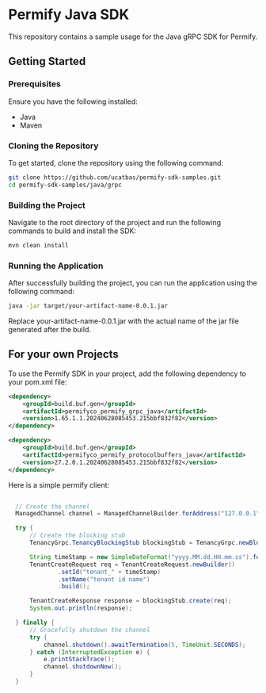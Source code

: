 # Permify Java SDK

This repository contains a sample usage for the Java gRPC SDK for Permify.

## Getting Started

### Prerequisites

Ensure you have the following installed:
- Java
- Maven

### Cloning the Repository

To get started, clone the repository using the following command:

```sh
git clone https://github.com/ucatbas/permify-sdk-samples.git
cd permify-sdk-samples/java/grpc
```

### Building the Project

Navigate to the root directory of the project and run the following commands to build and install the SDK:

```sh
mvn clean install
```

### Running the Application

After successfully building the project, you can run the application using the following command:

```sh
java -jar target/your-artifact-name-0.0.1.jar
```

Replace your-artifact-name-0.0.1.jar with the actual name of the jar file generated after the build.

## For your own Projects

To use the Permify SDK in your project, add the following dependency to your pom.xml file:

```xml
<dependency>
    <groupId>build.buf.gen</groupId>
    <artifactId>permifyco_permify_grpc_java</artifactId>
    <version>1.65.1.1.20240628085453.215bbf832f82</version>
</dependency>

<dependency>
    <groupId>build.buf.gen</groupId>
    <artifactId>permifyco_permify_protocolbuffers_java</artifactId>
    <version>27.2.0.1.20240628085453.215bbf832f82</version>
</dependency>
```

Here is a simple permify client:

```java

  // Create the channel
  ManagedChannel channel = ManagedChannelBuilder.forAddress("127.0.0.1", 3478).usePlaintext().build();

  try {
      // Create the blocking stub
      TenancyGrpc.TenancyBlockingStub blockingStub = TenancyGrpc.newBlockingStub(channel);

      String timeStamp = new SimpleDateFormat("yyyy.MM.dd.HH.mm.ss").format(new Date());
      TenantCreateRequest req = TenantCreateRequest.newBuilder()
              .setId("tenant_" + timeStamp)
              .setName("tenant id name")
              .build();

      TenantCreateResponse response = blockingStub.create(req);
      System.out.println(response);

  } finally {
      // Gracefully shutdown the channel
      try {
          channel.shutdown().awaitTermination(5, TimeUnit.SECONDS);
      } catch (InterruptedException e) {
          e.printStackTrace();
          channel.shutdownNow();
      }
  }
  
```
